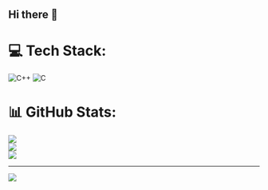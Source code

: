 ## Hi there 👋


# 💻 Tech Stack:
![C++](https://img.shields.io/badge/c++-%2300599C.svg?style=for-the-badge&logo=c%2B%2B&logoColor=white) ![C](https://img.shields.io/badge/c-%2300599C.svg?style=for-the-badge&logo=c&logoColor=white)
# 📊 GitHub Stats:
![](https://github-readme-stats.vercel.app/api?username=FernandoCortesNino&theme=dark&hide_border=false&include_all_commits=false&count_private=false)<br/>
![](https://nirzak-streak-stats.vercel.app/?user=FernandoCortesNino&theme=dark&hide_border=false)<br/>
![](https://github-readme-stats.vercel.app/api/top-langs/?username=FernandoCortesNino&theme=dark&hide_border=false&include_all_commits=false&count_private=false&layout=compact)

---
[![](https://visitcount.itsvg.in/api?id=FernandoCortesNino&icon=0&color=0)](https://visitcount.itsvg.in)

<!-- Proudly created with GPRM ( https://gprm.itsvg.in ) -->
